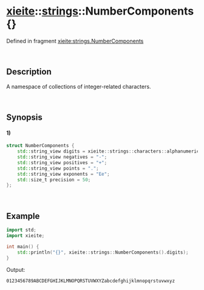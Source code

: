 # [xieite](../../xieite.md)\:\:[strings](../../strings.md)\:\:NumberComponents \{\}
Defined in fragment [xieite:strings.NumberComponents](../../../src/strings/number_components.cpp)

&nbsp;

## Description
A namespace of collections of integer-related characters.

&nbsp;

## Synopsis
#### 1)
```cpp
struct NumberComponents {
    std::string_view digits = xieite::strings::characters::alphanumeric;
    std::string_view negatives = "-";
    std::string_view positives = "+";
    std::string_view points = ".";
    std::string_view exponents = "Ee";
    std::size_t precision = 50;
};
```

&nbsp;

## Example
```cpp
import std;
import xieite;

int main() {
    std::println("{}", xieite::strings::NumberComponents().digits);
}
```
Output:
```
0123456789ABCDEFGHIJKLMNOPQRSTUVWXYZabcdefghijklmnopqrstuvwxyz
```
